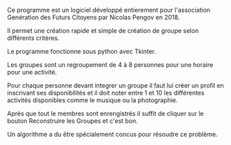 Ce programme est un logiciel développé entierement pour l'association Genération des Futurs Citoyens par Nicolas Pengov en 2018.

Il permet une création rapide et simple de création de groupe selon différents critères.

Le programme fonctionne sous python avec Tkinter.

Les groupes sont un regroupement de 4 à 8 personnes pour une horaire pour une activité.

Pour chaque personne devant integrer un groupe il faut lui créer un profil en inscrivant ses disponibilités et
il doit noter entre 1 et 10 les différentes activités disponibles comme le musique ou la photographie.

Après que tout le membres sont enrengistrés il suffit de cliquer sur le bouton Reconstruire les Groupes et c'est bon.

Un algorithme a du être spécialement concus pour résoudre ce problème.
